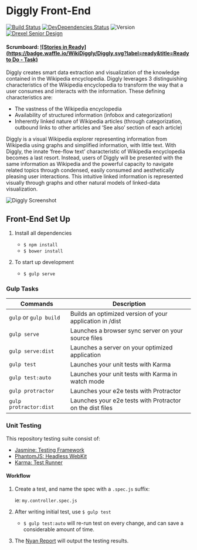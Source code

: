 # Diggly Front-End
[![Build Status](https://img.shields.io/travis/WikiDiggly/Diggly-Front-End.svg?style=flat-square)](https://travis-ci.org/brh55/Diggly-Front-End)
[![DevDependencies Status](https://img.shields.io/david/dev/WikiDiggly/Diggly-Front-End.svg?style=flat-square)](https://david-dm.org/dev/brh55/Diggly-Front-End.svg)
![Version](https://img.shields.io/github/tag/WikiDiggly/Diggly-Front-End.svg?style=flat-square&label=Version)
[![Drexel Senior Design](https://img.shields.io/badge/Drexel%20University-Senior%20Design-FFC600.svg?style=flat-square)](http://www.cci.drexel.edu/SeniorDesign/2015_2016/Diggly/Diggly.html)

#### Scrumboard: [![Stories in Ready](https://badge.waffle.io/WikiDiggly/Diggly.svg?label=ready&title=Ready to Do - Task)](http://waffle.io/WikiDiggly/Diggly)

Diggly creates smart data extraction and visualization of the knowledge contained in the Wikipedia encyclopedia. Diggly leverages 3 distinguishing characteristics of the Wikipedia encyclopedia to transform the way that a user consumes and interacts with the information. These defining characteristics are:
- The vastness of the Wikipedia encyclopedia
- Availability of structured information (infobox and categorization)
- Inherently linked nature of Wikipedia articles (through categorization, outbound links to other articles and ‘See also’ section of each article)

Diggly is a visual Wikipedia explorer representing information from Wikipedia using graphs and simplified information, with little text. With Diggly, the innate ‘free-flow text’ characteristic of Wikipedia encyclopedia becomes a last resort. Instead, users of Diggly will be presented with the same information as Wikipedia and the powerful capacity to navigate related topics through condensed, easily consumed and aesthetically pleasing user interactions. This intuitive linked information is represented visually through graphs and other natural models of linked-data visualization.

![Diggly Screenshot](https://cloud.githubusercontent.com/assets/6020066/13560360/27f55e4a-e3ec-11e5-81ca-47b3cd6d704e.png)

## Front-End Set Up
1. Install all dependencies
    
    - `$ npm install`
    - `$ bower install`

2. To start up development
    
    - `$ gulp serve`

### Gulp Tasks
Commands | Description
-------- | -----------
`gulp` or `gulp build` | Builds an optimized version of your application in /dist
`gulp serve` |  Launches a browser sync server on your source files
`gulp serve:dist` | Launches a server on your optimized application
`gulp test` | Launches your unit tests with Karma
`gulp test:auto` |  Launches your unit tests with Karma in watch mode
`gulp protractor` | Launches your e2e tests with Protractor
`gulp protractor:dist` | Launches your e2e tests with Protractor on the dist files

### Unit Testing
This repository testing suite consist of:

- [Jasmine: Testing Framework](http://jasmine.github.io/)
- [PhantomJS: Headless WebKit](http://phantomjs.org/)
- [Karma: Test Runner](https://karma-runner.github.io/0.13/index.html)

#### Workflow
1. Create a test, and name the spec with a `.spec.js` suffix:

    ie: `my.controller.spec.js`

2. After writing initial test, use `$ gulp test`
    - `$ gulp test:auto` will re-run test on every change, and can save a considerable amount of time.

3. The [Nyan Report](https://github.com/dgarlitt/karma-nyan-reporter) will output the testing results.
